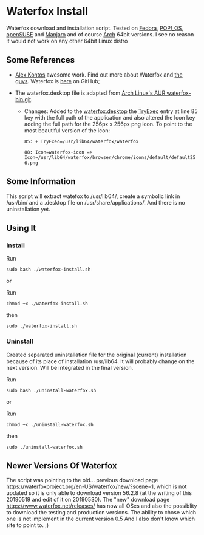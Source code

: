 # Waterfox Install
Waterfox download and installation script.
Tested on [Fedora](https://getfedora.org/), [POP!_OS](https://system76.com/pop), [openSUSE](https://www.opensuse.org/) and [Manjaro](https://manjaro.org) and of course [Arch](https://www.archlinux.org/) 64bit versions. I see no reason it would not work on any other 64bit Linux distro

## Some References
- [Alex Kontos](https://github.com/MrAlex94) awesome work. Find out more about Waterfox and [the guys](https://www.waterfox.net/about/). Waterfox is [here](https://github.com/MrAlex94/Waterfox) on GitHub;

- The waterfox.desktop file is adapted from [Arch Linux's AUR waterfox-bin.git](https://aur.archlinux.org/cgit/aur.git/plain/waterfox.desktop?h=waterfox-bin).
  - Changes:
  Added to the [waterfox.desktop](https://github.com/msmafra/waterfox-install/blob/master/waterfox.desktop) the [TryExec](https://specifications.freedesktop.org/desktop-entry-spec/latest/ar01s06.html) entry at line 85 key with the full path of the application and also altered the Icon key adding the full path for the 256px x 256px png icon. To point to the most beautiful version of the icon:

    `85: + TryExec=/usr/lib64/waterfox/waterfox`

    `88: Icon=waterfox-icon => Icon=/usr/lib64/waterfox/browser/chrome/icons/default/default256.png`

## Some Information
This script will extract watefox to /usr/lib64/, create a symbolic link in /usr/bin/ and a .desktop file on /usr/share/applications/. And there is no uninstallation yet.

## Using It
### Install


Run

    sudo bash ./waterfox-install.sh

or

Run

    chmod +x ./waterfox-install.sh

then

    sudo ./waterfox-install.sh



### Uninstall

Created separated uninstallation file for the original (current) installation because of its place of installation /usr/lib64. It will probably change on the next version.
Will be integrated in the final version.

Run

    sudo bash ./uninstall-waterfox.sh

or

Run

    chmod +x ./uninstall-waterfox.sh

then

    sudo ./uninstall-waterfox.sh

## Newer Versions Of Waterfox

The script was pointing to the old... previous download page https://waterfoxproject.org/en-US/waterfox/new/?scene=1, which is not updated so it is only able to download version 56.2.8 (at the writing of this 20190519 and edit of it on 20190530). The "new" download page https://www.waterfox.net/releases/ has now all OSes and also the possiblity to download the testing and production versions. The ability to chose which one is not implement in the current version 0.5
And I also don't know which site to point to. ;)